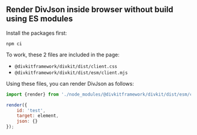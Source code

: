 ## Render DivJson inside browser without build using ES modules

Install the packages first:

```
npm сi
```

To work, these 2 files are included in the page:

* `@divkitframework/divkit/dist/client.css`
* `@divkitframework/divkit/dist/esm/client.mjs`

Using these files, you can render DivJson as follows:

```js
import {render} from './node_modules/@divkitframework/divkit/dist/esm/client.mjs';

render({
    id: 'test',
    target: element,
    json: {}
});
```
